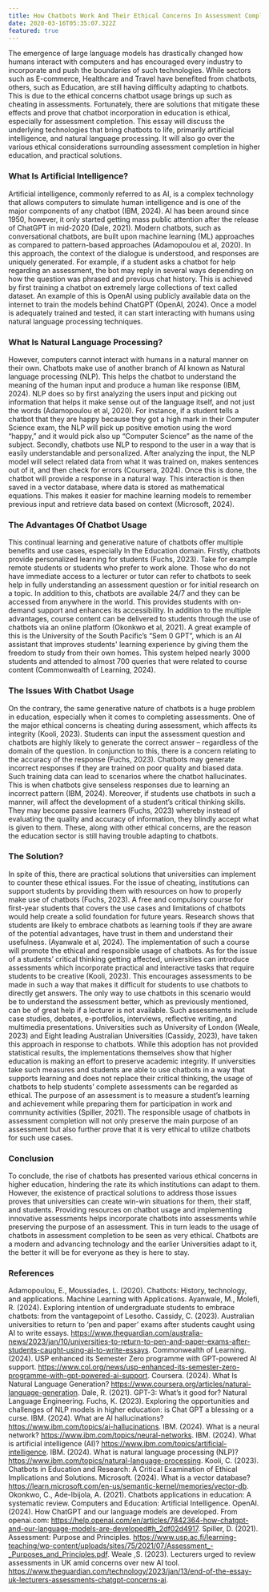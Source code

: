 ```yaml
---
title: How Chatbots Work And Their Ethical Concerns In Assessment Completion.
date: 2020-03-16T05:35:07.322Z
featured: true
---
```


The emergence of large language models has drastically changed how humans interact with computers and has encouraged every industry to incorporate and push the boundaries of such technologies. While sectors such as E-commerce, Healthcare and Travel have benefited from chatbots, others, such as Education, are still having difficulty adapting to chatbots. This is due to the ethical concerns chatbot usage brings up such as cheating in assessments. Fortunately, there are solutions that mitigate these effects and prove that chatbot incorporation in education is ethical, especially for assessment completion. This essay will discuss the underlying technologies that bring chatbots to life, primarily artificial intelligence, and natural language processing. It will also go over the various ethical considerations surrounding assessment completion in higher education, and practical solutions.

### What Is Artificial Intelligence?

Artificial intelligence, commonly referred to as AI, is a complex technology that allows computers to simulate human intelligence and is one of the major components of any chatbot (IBM, 2024). AI has been around since 1950, however, it only started getting mass public attention after the release of ChatGPT in mid-2020 (Dale, 2021). Modern chatbots, such as conversational chatbots, are built upon machine learning (ML) approaches as compared to pattern-based approaches (Adamopoulou et al, 2020). In this approach, the context of the dialogue is understood, and responses are uniquely generated. For example, if a student asks a chatbot for help regarding an assessment, the bot may reply in several ways depending on how the question was phrased and previous chat history. This is achieved by first training a chatbot on extremely large collections of text called dataset. An example of this is OpenAI using publicly available data on the internet to train the models behind ChatGPT (OpenAI, 2024). Once a model is adequately trained and tested, it can start interacting with humans using natural language processing techniques.

### What Is Natural Language Processing?

However, computers cannot interact with humans in a natural manner on their own. Chatbots make use of another branch of AI known as Natural language processing (NLP). This helps the chatbot to understand the meaning of the human input and produce a human like response (IBM, 2024). NLP does so by first analyzing the users input and picking out information that helps it make sense out of the language itself, and not just the words (Adamopoulou et al, 2020). For instance, if a student tells a chatbot that they are happy because they got a high mark in their Computer Science exam, the NLP will pick up positive emotion using the word “happy,” and it would pick also up “Computer Science” as the name of the subject. Secondly, chatbots use NLP to respond to the user in a way that is easily understandable and personalized. After analyzing the input, the NLP model will select related data from what it was trained on, makes sentences out of it, and then check for errors (Coursera, 2024). Once this is done, the chatbot will provide a response in a natural way. This interaction is then saved in a vector database, where data is stored as mathematical equations. This makes it easier for machine learning models to remember previous input and retrieve data based on context (Microsoft, 2024).

### The Advantages Of Chatbot Usage

This continual learning and generative nature of chatbots offer multiple benefits and use cases, especially In the Education domain. Firstly, chatbots provide personalized learning for students (Fuchs, 2023). Take for example remote students or students who prefer to work alone. Those who do not have immediate access to a lecturer or tutor can refer to chatbots to seek help in fully understanding an assessment question or for initial research on a topic. In addition to this, chatbots are available 24/7 and they can be accessed from anywhere in the world. This provides students with on-demand support and enhances its accessibility. In addition to the multiple advantages, course content can be delivered to students through the use of chatbots via an online platform (Okonkwo et al, 2021). A great example of this is the University of the South Pacific’s “Sem 0 GPT”, which is an AI assistant that improves students' learning experience by giving them the freedom to study from their own homes. This system helped nearly 3000 students and attended to almost 700 queries that were related to course content (Commonwealth of Learning, 2024).

### The Issues With Chatbot Usage

On the contrary, the same generative nature of chatbots is a huge problem in education, especially when it comes to completing assessments. One of the major ethical concerns is cheating during assessment, which affects its integrity (Kooli, 2023). Students can input the assessment question and chatbots are highly likely to generate the correct answer – regardless of the domain of the question. In conjunction to this, there is a concern relating to the accuracy of the response (Fuchs, 2023). Chatbots may generate incorrect responses if they are trained on poor quality and biased data. Such training data can lead to scenarios where the chatbot hallucinates. This is when chatbots give senseless responses due to learning an incorrect pattern (IBM, 2024). Moreover, if students use chatbots in such a manner, will affect the development of a student’s critical thinking skills. They may become passive learners (Fuchs, 2023) whereby instead of evaluating the quality and accuracy of information, they blindly accept what is given to them. These, along with other ethical concerns, are the reason the education sector is still having trouble adapting to chatbots.

### The Solution?

In spite of this, there are practical solutions that universities can implement to counter these ethical issues. For the issue of cheating, institutions can support students by providing them with resources on how to properly make use of chatbots (Fuchs, 2023). A free and compulsory course for first-year students that covers the use cases and limitations of chatbots would help create a solid foundation for future years. Research shows that students are likely to embrace chatbots as learning tools if they are aware of the potential advantages, have trust in them and understand their usefulness. (Ayanwale et al, 2024). The implementation of such a course will promote the ethical and responsible usage of chatbots. As for the issue of a students’ critical thinking getting affected, universities can introduce assessments which incorporate practical and interactive tasks that require students to be creative (Kooli, 2023). This encourages assessments to be made in such a way that makes it difficult for students to use chatbots to directly get answers. The only way to use chatbots in this scenario would be to understand the assessment better, which as previously mentioned, can be of great help if a lecturer is not available. Such assessments include case studies, debates, e-portfolios, interviews, reflective writing, and multimedia presentations. Universities such as University of London (Weale, 2023) and Eight leading Australian Universities (Cassidy, 2023), have taken this approach in response to chatbots. While this adoption has not provided statistical results, the implementations themselves show that higher education is making an effort to preserve academic integrity. If universities take such measures and students are able to use chatbots in a way that supports learning and does not replace their critical thinking, the usage of chatbots to help students’ complete assessments can be regarded as ethical. The purpose of an assessment is to measure a student’s learning and achievement while preparing them for participation in work and community activities (Spiller, 2021). The responsible usage of chatbots in assessment completion will not only preserve the main purpose of an assessment but also further prove that it is very ethical to utilize chatbots for such use cases.

### Conclusion

To conclude, the rise of chatbots has presented various ethical concerns in higher education, hindering the rate its which institutions can adapt to them. However, the existence of practical solutions to address those issues proves that universities can create win-win situations for them, their staff, and students. Providing resources on chatbot usage and implementing innovative assessments helps incorporate chatbots into assessments while preserving the purpose of an assessment. This in turn leads to the usage of chatbots in assessment completion to be seen as very ethical. Chatbots are a modern and advancing technology and the earlier Universities adapt to it, the better it will be for everyone as they is here to stay.

### References

Adamopoulou, E., Moussiades, L. (2020). Chatbots: History, technology, and applications. Machine Learning with Applications.
Ayanwale, M., Molefi, R. (2024). Exploring intention of undergraduate students to embrace chatbots: from the vantagepoint of Lesotho.
Cassidy, C. (2023). Australian universities to return to ‘pen and paper’ exams after students caught using AI to write essays. https://www.theguardian.com/australia-news/2023/jan/10/universities-to-return-to-pen-and-paper-exams-after-students-caught-using-ai-to-write-essays.
Commonwealth of Learning. (2024). USP enhanced its Semester Zero programme with GPT-powered AI support. https://www.col.org/news/usp-enhanced-its-semester-zero-programme-with-gpt-powered-ai-support.
Coursera. (2024). What Is Natural Language Generation?
https://www.coursera.org/articles/natural-language-generation.
Dale, R. (2021). GPT-3: What’s it good for? Natural Language Engineering.
Fuchs, K. (2023). Exploring the opportunities and challenges of NLP models in higher education: is Chat GPT a blessing or a curse.
IBM. (2024). What are AI hallucinations? https://www.ibm.com/topics/ai-hallucinations.
IBM. (2024). What is a neural network? https://www.ibm.com/topics/neural-networks.
IBM. (2024). What is artificial intelligence (AI)? https://www.ibm.com/topics/artificial-intelligence.
IBM. (2024). What is natural language processing (NLP)? https://www.ibm.com/topics/natural-language-processing.
Kooli, C. (2023). Chatbots in Education and Research: A Critical Examination of Ethical Implications and Solutions.
Microsoft. (2024). What is a vector database? https://learn.microsoft.com/en-us/semantic-kernel/memories/vector-db.
Okonkwo, C., Ade-Ibijola, A. (2021). Chatbots applications in education: A systematic review. Computers and Education: Artificial Intelligence.
OpenAI. (2024). How ChatGPT and our language models are developed. From openai.com: https://help.openai.com/en/articles/7842364-how-chatgpt-and-our-language-models-are-developed#h_2df02d4917.
Spiller, D. (2021). Assessment: Purpose and Principles. https://www.usp.ac.fj/learning-teaching/wp-content/uploads/sites/75/2021/07/Assessment_-_Purposes_and_Principles.pdf.
Weale ,S. (2023). Lecturers urged to review assessments in UK amid concerns over new AI tool. https://www.theguardian.com/technology/2023/jan/13/end-of-the-essay-uk-lecturers-assessments-chatgpt-concerns-ai.
